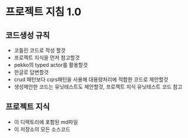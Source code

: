 # 프로젝트 지침 1.0

## 코드생성 규칙
- 코틀린 코드로 작성 할것
- 프로젝트 지식을 먼저 참고할것
- pekko의 typed actor를 활용할것
- 한글로 답변할것
- crud 패턴보다 cqrs패턴을 사용해 대용량처리에 적합한 코드로 제안할것
- 생성제안한 코드는 유닛테스트도 제안할것, 프로젝트 지식 유닛테스트 코드 참고

## 프로젝트 지식
- 이 디렉토리에 포함된 md파일
- 이 저장소의 모든 소스코드
